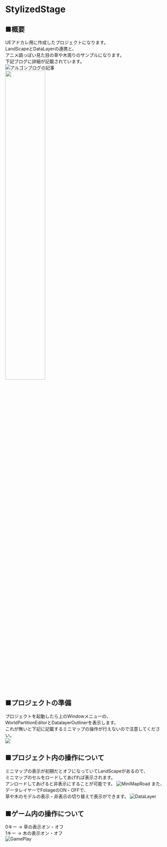 # StylizedStage
## ■概要
UEアドカレ用に作成したプロジェクトになります。  
LandScapeとDataLayerの連携と、  
アニメ調っぽい見た目の草や木周りのサンプルになります。  
下記ブログに詳細が記載されています。  
![アルゴンブログの記事](https://argonauts.hatenablog.jp/entry/2022/12/16/000000)  
<img src="https://cdn-ak.f.st-hatena.com/images/fotolife/y/yoshikata1990/20221213/20221213135139.png" width="50%">

## ■プロジェクトの準備
プロジェクトを起動したら上のWindowメニューの、  
WorldPartitionEditorとDatalayerOutlinerを表示します。  
これが無いと下記に記載するミニマップの操作が行えないので注意してください。  
![](https://cdn-ak.f.st-hatena.com/images/fotolife/y/yoshikata1990/20221211/20221211170521.png)

## ■プロジェクト内の操作について
ミニマップの表示が初期だとオフになっていてLandScapeがあるので、  
ミニマップのセルをロードしてあげれば表示されます。  
アンロードしてあげると非表示にすることが可能です。
![MiniMapRoad](https://user-images.githubusercontent.com/5137050/207994651-dbb0caee-5b68-4295-bc68-580a6d8cfb67.gif)
また、データレイヤーでFoliageのON・OFFで、  
草や木のモデルの表示・非表示の切り替えで表示ができます。
![DataLayer](https://user-images.githubusercontent.com/5137050/207994138-ddd760dc-f65d-422c-8720-ebb2ae1005cd.gif)  

## ■ゲーム内の操作について
0キー → 草の表示オン・オフ    
1キー → 木の表示オン・オフ  
![GamePlay](https://user-images.githubusercontent.com/5137050/207994779-516fe9d7-e64b-4a66-9944-05ce3ea3129d.gif)

